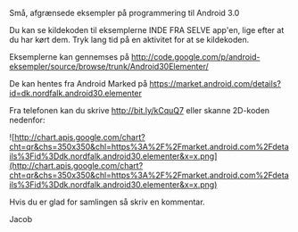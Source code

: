 Små, afgrænsede eksempler på programmering til Android 3.0

Du kan se kildekoden til eksemplerne INDE FRA SELVE app'en, lige efter at du har kørt dem. Tryk lang tid på en aktivitet for at se kildekoden.

Eksemplerne kan gennemses på
http://code.google.com/p/android-eksempler/source/browse/trunk/Android30Elementer/

De kan hentes fra Android Marked på https://market.android.com/details?id=dk.nordfalk.android30.elementer

Fra telefonen kan du skrive http://bit.ly/kCquQ7 eller skanne 2D-koden nedenfor:

![http://chart.apis.google.com/chart?cht=qr&chs=350x350&chl=https%3A%2F%2Fmarket.android.com%2Fdetails%3Fid%3Ddk.nordfalk.android30.elementer&x=x.png](http://chart.apis.google.com/chart?cht=qr&chs=350x350&chl=https%3A%2F%2Fmarket.android.com%2Fdetails%3Fid%3Ddk.nordfalk.android30.elementer&x=x.png)

Hvis du er glad for samlingen så skriv en kommentar.

Jacob